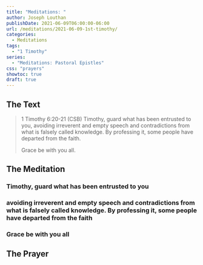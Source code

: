 ```yaml
---
title: "Meditations: "
author: Joseph Louthan
publishDate: 2021-06-09T06:00:00-06:00
url: /meditations/2021-06-09-1st-timothy/
categories:
  - Meditations
tags:
  - "1 Timothy"
series:
  - "Meditations: Pastoral Epistles"
css: "prayers"
showtoc: true
draft: true
---
```


## The Text

>1 Timothy 6:20-21 (CSB) Timothy, guard what has been entrusted to you, avoiding irreverent and empty speech and contradictions from what is falsely called knowledge. By professing it, some people have departed from the faith.
>
>Grace be with you all.

## The Meditation

### Timothy, guard what has been entrusted to you

### avoiding irreverent and empty speech and contradictions from what is falsely called knowledge. By professing it, some people have departed from the faith

### Grace be with you all

## The Prayer

<div style="font-variant: small-caps;">

</div>

```text

```
